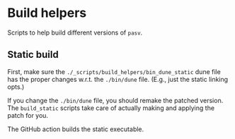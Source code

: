 # Build helpers

Scripts to help build different versions of `pasv`.

## Static build

First, make sure the `./_scripts/build_helpers/bin_dune_static` dune file has the proper changes w.r.t. the `./bin/dune` file.  (E.g., just the static linking opts.)

If you change the `./bin/dune` file, you should remake the patched version.  The `build_static` scripts take care of actually making and applying the patch for you.

The GitHub action builds the static executable.
